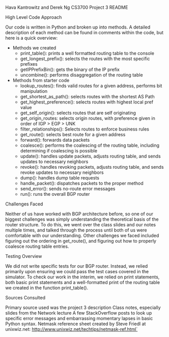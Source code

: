 Hava Kantrowitz and Derek Ng 
CS3700
Project 3 README

High Level Code Approach 

Our code is written in Python and broken up into methods. A detailed description of each method can be found in comments within the code, but here is a quick overview:
 - Methods we created 
    - print\_table(): prints a well formatted routing table to the console
    - get\_longest\_prefix(): selects the routes with the most specific prefixes
    - getIPPrefixBin(): gets the binary of the IP prefix 
    - uncombine(): performs disaggregation of the routing table
 - Methods from starter code 
    - lookup\_routes(): finds valid routes for a given address, performs bit manipulation 
    - get\_shortest\_as\_path(): selects routes with the shortest AS Path
    - get\_highest\_preference(): selects routes with highest local pref value 
    - get\_self\_origin(): selects routes that are self originating 
    - get\_origin\_routes: selects origin routes, with preference given in order of IGP > EGP > UNK
    - filter\_relationships(): Selects routes to enforce business rules 
    - get\_route(): selects best route for a given address
    - forward(): forwards data packets 
    - coalesce(): performs the coalescing of the routing table, including determining if coalescing is possible 
    - update(): handles update packets, adjusts routing table, and sends updates to necessary neighbors
    - revoke(): handles revoking packets, adjusts routing table, and sends revoke updates to necessary neighbors
    - dump(): handles dump table requests
    - handle\_packet(): dispatches packets to the proper method 
    - send\_error(): sends no-route error messages 
    - run(): runs the overall BGP router

Challenges Faced 

Neither of us have worked with BGP architecture before, so one of our biggest challenges was simply understanding the theoretical basis of the router structure. To do this, we went over the class slides and our notes multiple times, and talked through the process until both of us were comfortable with our understanding. Other challenges we faced included figuring out the ordering in get\_route(), and figuring out how to properly coalesce routing table entries. 
 
Testing Overview

We did not write specific tests for our BGP router. Instead, we relied primarily upon ensuring we could pass the test cases covered in the simulator. To check our work in the interim, we relied on print statements, both basic print statements and a well-formatted print of the routing table we created in the function print\_table(). 

Sources Consulted 

Primary source used was the project 3 description
Class notes, especially slides from the Network lecture 
A few StackOverflow posts to look up specific error messages and embarrassing momentary lapses in basic Python syntax. 
Netmask reference sheet created by Steve Friedl at unixwiz.net: http://www.unixwiz.net/techtips/netmask-ref.html`
